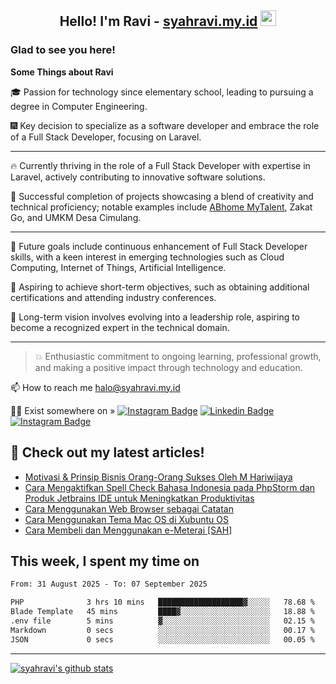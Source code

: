 <h2 align="center">Hello! I'm Ravi - <a href="https://syahravi.my.id/" target="_blank">syahravi.my.id</a> <img src="https://media.giphy.com/media/hvRJCLFzcasrR4ia7z/giphy.gif" width="25px"></h2>

### Glad to see you here!

<b> Some Things about Ravi</b>

:mortar_board: Passion for technology since elementary school, leading to pursuing a degree in Computer Engineering.

:fireworks: Key decision to specialize as a software developer and embrace the role of a Full Stack Developer, focusing on Laravel.

---
🔥 Currently thriving in the role of a Full Stack Developer with expertise in Laravel, actively contributing to innovative software solutions.

🎯 Successful completion of projects showcasing a blend of creativity and technical proficiency; notable examples include [ABhome MyTalent](https://mytalent.abhome.education/), Zakat Go, and UMKM Desa Cimulang.

---
:crystal_ball: Future goals include continuous enhancement of Full Stack Developer skills, with a keen interest in emerging technologies such as Cloud Computing, Internet of Things, Artificial Intelligence.

:bookmark_tabs: Aspiring to achieve short-term objectives, such as obtaining additional certifications and attending industry conferences.

:yellow_heart: Long-term vision involves evolving into a leadership role, aspiring to become a recognized expert in the technical domain.

---
> :collision: Enthusiastic commitment to ongoing learning, professional growth, and making a positive impact through technology and education.

📫 How to reach me halo@syahravi.my.id

👨‍💻 Exist somewhere on »
[![Instagram Badge](https://img.shields.io/badge/-Instagram-e4405f?style=flat-square&logo=Instagram&logoColor=white)](https://instagram.com/syahravi.id)
[![Linkedin Badge](https://img.shields.io/badge/-LinkedIn-0e76a8?style=flat-square&logo=Linkedin&logoColor=white)](https://linkedin.com/in/syahravi/)
[![Instagram Badge](https://img.shields.io/badge/-youtube-e4405f?style=flat-square&logo=YouTube&logoColor=white)](https://www.youtube.com/@syahravi)

## 📝 Check out my latest articles!
<!-- BLOG-POST-LIST:START -->
- [Motivasi &amp; Prinsip Bisnis Orang-Orang Sukses Oleh M Hariwijaya](https://syahravi.my.id/motivasi-dan-prinsip-bisnis-orang-orang-sukses/)
- [Cara Mengaktifkan Spell Check Bahasa Indonesia pada PhpStorm dan Produk Jetbrains IDE untuk Meningkatkan Produktivitas](https://syahravi.my.id/meningkatkan-produktivitas-spelling-bahasa-indonesia-pada-produk-jetbrains-ide/)
- [Cara Menggunakan Web Browser sebagai Catatan](https://syahravi.my.id/cara-menggunakan-web-browser-sebagai-catatan/)
- [Cara Menggunakan Tema Mac OS di Xubuntu OS](https://syahravi.my.id/menggunakan-tema-mac-os-di-xubuntu/)
- [Cara Membeli dan Menggunakan e-Meterai [SAH]](https://syahravi.my.id/membeli-dan-menggunakan-e-meterai/)
<!-- BLOG-POST-LIST:END -->

## This week, I spent my time on
<!--START_SECTION:waka-->

```txt
From: 31 August 2025 - To: 07 September 2025

PHP              3 hrs 10 mins   ███████████████████▓░░░░░   78.68 %
Blade Template   45 mins         ████▓░░░░░░░░░░░░░░░░░░░░   18.88 %
.env file        5 mins          ▓░░░░░░░░░░░░░░░░░░░░░░░░   02.15 %
Markdown         0 secs          ░░░░░░░░░░░░░░░░░░░░░░░░░   00.17 %
JSON             0 secs          ░░░░░░░░░░░░░░░░░░░░░░░░░   00.05 %
```

<!--END_SECTION:waka-->
---
[![syahravi's github stats](https://github-readme-stats.vercel.app/api?username=syahravi&show_icons=true&theme=synthwave)](https://github.com/syahravi/)
